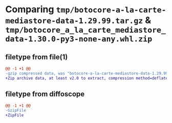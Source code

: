 # Comparing `tmp/botocore-a-la-carte-mediastore-data-1.29.99.tar.gz` & `tmp/botocore_a_la_carte_mediastore_data-1.30.0-py3-none-any.whl.zip`

## filetype from file(1)

```diff
@@ -1 +1 @@
-gzip compressed data, was "botocore-a-la-carte-mediastore-data-1.29.99.tar", last modified: Sat Mar 25 01:23:01 2023, max compression
+Zip archive data, at least v2.0 to extract, compression method=deflate
```

## filetype from diffoscope

```diff
@@ -1 +1 @@
-GzipFile
+ZipFile
```

